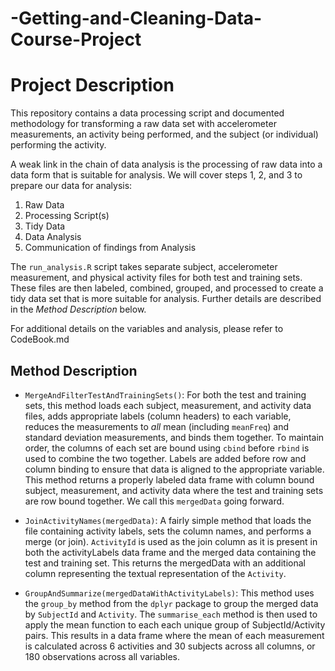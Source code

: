 # -Getting-and-Cleaning-Data-Course-Project
# Project Description

This repository contains a data processing script and documented methodology for transforming a raw data set with accelerometer measurements, an activity being performed, and the subject (or individual) performing the activity. 

A weak link in the chain of data analysis is the processing of raw data into a data form that is suitable for analysis. We will cover steps 1, 2, and 3 to prepare our data for analysis:

1. Raw Data
2. Processing Script(s)
3. Tidy Data
4. Data Analysis
5. Communication of findings from Analysis

The `run_analysis.R` script takes separate subject, accelerometer measurement, and physical activity files for both test and training sets. These files are then labeled, combined, grouped, and processed to create a tidy data set that is more suitable for analysis. Further details are described in the _Method Description_ below.

For additional details on the variables and analysis, please refer to CodeBook.md

## Method Description

* `MergeAndFilterTestAndTrainingSets()`: For both the test and training sets, this method loads each subject, measurement, and activity data files, adds appropriate labels (column headers) to each variable, reduces the measurements to _all_ mean (including `meanFreq`) and standard deviation measurements, and binds them together. To maintain order, the columns of each set are bound using `cbind` before `rbind` is used to combine the two together. Labels are added before row and column binding to ensure that data is aligned to the appropriate variable. This method returns a properly labeled data frame with column bound subject, measurement, and activity data where the test and training sets are row bound together. We call this `mergedData` going forward.

* `JoinActivityNames(mergedData)`: A fairly simple method that loads the file containing activity labels, sets the column names, and performs a merge (or join). `ActivityId` is used as the join column as it is present in both the activityLabels data frame and the merged data containing the test and training set. This returns the mergedData with an additional column representing the textual representation of the `Activity`. 

* `GroupAndSummarize(mergedDataWithActivityLabels)`: This method uses the `group_by` method from the `dplyr` package to group the merged data by `SubjectId` and `Activity`. The `summarise_each` method is then used to apply the mean function to each each unique group of SubjectId/Activity pairs. This results in a data frame where the mean of each measurement is calculated across 6 activities and 30 subjects across all columns, or 180 observations across all variables.
